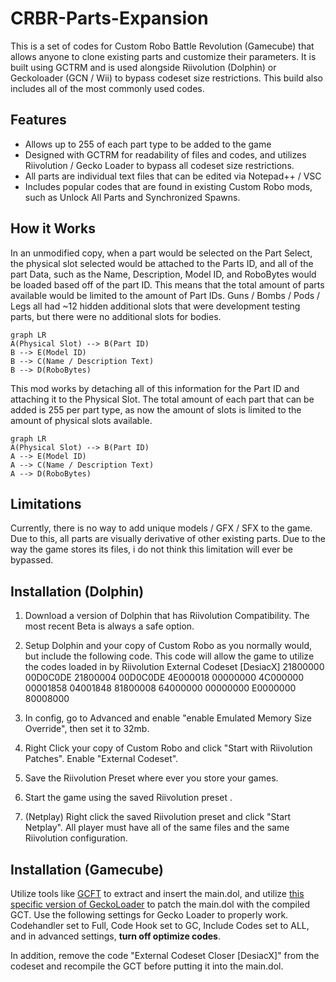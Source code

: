 # CRBR-Parts-Expansion
This is a set of codes for Custom Robo Battle Revolution (Gamecube) that allows anyone to clone existing parts and customize their parameters. It is built using GCTRM and is used alongside Riivolution (Dolphin) or Geckoloader (GCN / Wii) to bypass codeset size restrictions. This build also includes all of the most commonly used codes.

## Features
- Allows up to 255 of each part type to be added to the game
- Designed with GCTRM for readability of files and codes, and utilizes Riivolution / Gecko Loader to bypass all codeset size restrictions.
- All parts are individual text files that can be edited via Notepad++ / VSC
- Includes popular codes that are found in existing Custom Robo mods, such as Unlock All Parts and Synchronized Spawns.

## How it Works
In an unmodified copy, when a part would be selected on the Part Select, the physical slot selected would be attached to the Parts ID, and all of the part Data, such as the Name, Description, Model ID, and RoboBytes would be loaded based off of the part ID. This means that the total amount of parts available would be limited to the amount of Part IDs. Guns / Bombs / Pods / Legs all had ~12 hidden additional slots that were development testing parts, but there were no additional slots for bodies.

```mermaid
graph LR
A(Physical Slot) --> B(Part ID)
B --> E(Model ID)
B --> C(Name / Description Text)
B --> D(RoboBytes)
```

This mod works by detaching all of this information for the Part ID and attaching it to the Physical Slot. The total amount of each part that can be added is 255 per part type, as now the amount of slots is limited to the amount of physical slots available.

```mermaid
graph LR
A(Physical Slot) --> B(Part ID)
A --> E(Model ID)
A --> C(Name / Description Text)
A --> D(RoboBytes)
```

## Limitations
Currently, there is no way to add unique models / GFX / SFX to the game. Due to this, all parts are visually derivative of other existing parts. Due to the way the game stores its files, i do not think this limitation will ever be bypassed.

## Installation (Dolphin)
1. Download a version of Dolphin that has Riivolution Compatibility. The most recent Beta is always a safe option.
2. Setup Dolphin and your copy of Custom Robo as you normally would, but include the following code. This code will allow the game to utilize the codes loaded in by Riivolution
External Codeset [DesiacX] 
21800000 00D0C0DE 
21800004 00D0C0DE 
4E000018 00000000 
4C000000 00001858 
04001848 81800008 
64000000 00000000 
E0000000 80008000

3. In config, go to Advanced and enable "enable Emulated Memory Size Override", then set it to 32mb.
4. Right Click your copy of Custom Robo and click "Start with Riivolution Patches".  Enable "External Codeset". 
5. Save the Riivolution Preset where ever you store your games.
6. Start the game using the saved Riivolution preset .
7. (Netplay) Right click the saved Riivolution preset and click "Start Netplay". All player must have all of the same files and the same Riivolution configuration.

## Installation (Gamecube)
Utilize tools like [GCFT](https://github.com/LagoLunatic/GCFT "https://github.com/LagoLunatic/GCFT") to extract and insert the main.dol, and utilize [this specific version of GeckoLoader](https://github.com/sup39/GeckoLoader/releases/tag/v7.1.0-sup39 "https://github.com/sup39/GeckoLoader/releases/tag/v7.1.0-sup39") to patch the main.dol with the compiled GCT. Use the following settings for Gecko Loader to properly work. Codehandler set to Full, Code Hook set to GC, Include Codes set to ALL, and in advanced settings, **turn off optimize codes**.

In addition, remove the code "External Codeset Closer [DesiacX]" from the codeset and recompile the GCT before putting it into the main.dol.
